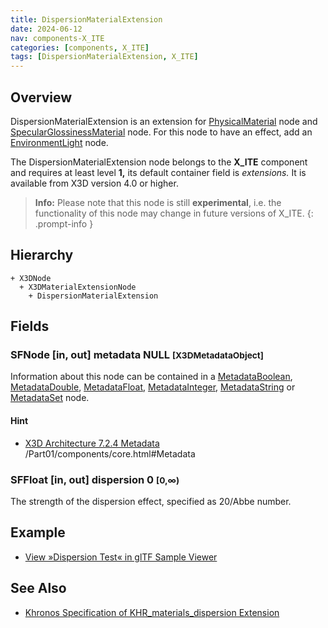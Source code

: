 ```yaml
---
title: DispersionMaterialExtension
date: 2024-06-12
nav: components-X_ITE
categories: [components, X_ITE]
tags: [DispersionMaterialExtension, X_ITE]
---
```

<style>
.post h3 {
   word-spacing: 0.2em;
}
</style>

## Overview

DispersionMaterialExtension is an extension for [PhysicalMaterial](../../shape/physicalmaterial/) node and [SpecularGlossinessMaterial](../specularglossinessmaterial/) node. For this node to have an effect, add an [EnvironmentLight](../../lighting/environmentlight) node.

The DispersionMaterialExtension node belongs to the **X_ITE** component and requires at least level **1,** its default container field is *extensions.* It is available from X3D version 4.0 or higher.

>**Info:** Please note that this node is still **experimental**, i.e. the functionality of this node may change in future versions of X_ITE.
{: .prompt-info }

## Hierarchy

```
+ X3DNode
  + X3DMaterialExtensionNode
    + DispersionMaterialExtension
```

## Fields

### SFNode [in, out] **metadata** NULL <small>[X3DMetadataObject]</small>

Information about this node can be contained in a [MetadataBoolean](/x_ite/components/core/metadataboolean/), [MetadataDouble](/x_ite/components/core/metadatadouble/), [MetadataFloat](/x_ite/components/core/metadatafloat/), [MetadataInteger](/x_ite/components/core/metadatainteger/), [MetadataString](/x_ite/components/core/metadatastring/) or [MetadataSet](/x_ite/components/core/metadataset/) node.

#### Hint

- [X3D Architecture 7.2.4 Metadata](https://www.web3d.org/specifications/X3Dv4/ISO-IEC19775-1v4-IS) /Part01/components/core.html#Metadata

### SFFloat [in, out] **dispersion** 0 <small>[0,∞)</small>

The strength of the dispersion effect, specified as 20/Abbe number.

## Example

- [View »Dispersion Test« in glTF Sample Viewer](/x_ite/laboratory/gltf-sample-viewer/?url=DispersionTest)

## See Also

- [Khronos Specification of KHR_materials_dispersion Extension](https://github.com/KhronosGroup/glTF/tree/main/extensions/2.0/Khronos/KHR_materials_dispersion)
